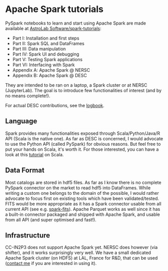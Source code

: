 # Apache Spark tutorials

PySpark notebooks to learn and start using Apache Spark are made available at [AstroLab Software/spark-tutorials](https://github.com/astrolabsoftware/spark-tutorials):

- Part I: Installation and first steps
- Part II: Spark SQL and DataFrames
- Part III: Data manipulation
- Part IV: Spark UI and debugging
- Part V: Testing Spark applications
- Part VI: Interfacing with Spark
- Appendix A: Apache Spark @ NERSC
- Appendix B: Apache Spark @ DESC

They are intended to be ran on a laptop, a Spark cluster or at NERSC (JupyterLab).
The goal is to introduce few functionalities of interest (and by no means complete!).

For actual DESC contributions, see the [logbook](https://github.com/LSSTDESC/desc-spark/tree/master/logbook).

## Language

Spark provides many functionalities exposed through Scala/Python/Java/R API (Scala is the native one).
As far as DESC is concerned, I would advocate to use the Python API (called PySpark) for obvious reasons. But feel free to put your hands on Scala, it's worth it. For those interested, you can have a look at this [tutorial](https://gitlab.in2p3.fr/MaitresNageurs/QuatreNages/Scala) on Scala.

## Data Format

Most catalogs are stored in hdf5 files. As far as I know there is no complete PySpark connector on the market to read hdf5 into DataFrames. While writing a custom one belongs to the domain of the possible, I would rather advocate to focus first on existing tools which have been validated/tested.
FITS would be more appropriate as it has a Spark connector usable from all current API (see e.g. [spark-fits](https://github.com/astrolabsoftware/spark-fits)). Apache Parquet works as well since it has a built-in connector packaged and shipped with Apache Spark, and usable from all API (and super optimised and fast!).

## Infrastructure

CC-IN2P3 does not support Apache Spark yet.
NERSC does however (via shifter), and it works surprisingly very well.
We have a small dedicated Apache Spark cluster (on HDFS) at LAL, France for R&D, that can be used ([contact me](mailto:peloton@lal.in2p3.fr) if you are interested in using it).
